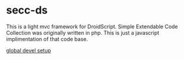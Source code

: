 # secc-ds
This is a light mvc framework for DroidScript. Simple Extendable Code Collection was originally written in php. This is just a javascript implimentation of that code base.

[global devel setup](https://github.com/vulgarkittenstudios/devel)
